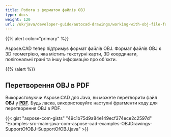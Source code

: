 ```yaml
---
title: Робота з форматом файлів OBJ
type: docs
weight: 120
url: /uk/java/developer-guide/autocad-drawings/working-with-obj-file-format/
---
```


{{% alert color="primary" %}}

Aspose.CAD тепер підтримує формат файлів OBJ. Формат файлів OBJ є 3D геометрією, яка містить текстурні карти, 3D координати, полігональні грані та іншу інформацію про об'єкти.

{{% /alert %}}

## **Перетворення OBJ в PDF**

Використовуючи Aspose.CAD для Java, ви можете перетворити файл **OBJ** у [**PDF**](https://docs.fileformat.com/pdf/). Будь ласка, використовуйте наступні фрагменти коду для перетворення OBJ в PDF.

{{< gist "aspose-com-gists" "49c1b75d9a84e149ecf374ece2c2597d" "Examples-src-main-java-com-aspose-cad-examples-OBJDrawings-SupportOfOBJ-SupportOfOBJ.java" >}}
